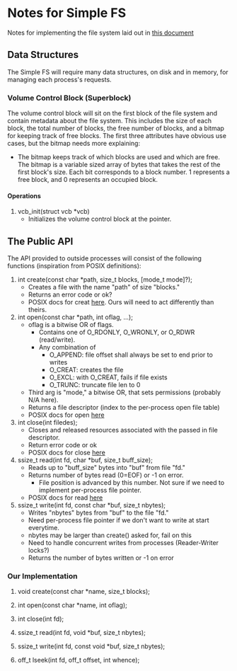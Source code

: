 # Notes for Simple FS
Notes for implementing the file system laid out in [this document](fs.pdf)

## Data Structures
The Simple FS will require many data structures, on disk and in memory, for managing each process's requests.
### Volume Control Block (Superblock)
The volume control block will sit on the first block of the file system and contain metadata about the file system. This includes the size of each block, the total number of blocks, the free number of blocks, and a bitmap for keeping track of free blocks. The first three attributes have obvious use cases, but the bitmap needs more explaining:
- The bitmap keeps track of which blocks are used and which are free. The bitmap is a variable sized array of bytes that takes the rest of the first block's size. Each bit corresponds to a block number. 1 represents a free block, and 0 represents an occupied block.
#### Operations
1. vcb_init(struct vcb *vcb)
    - Initializes the volume control block at the pointer. 

## The Public API
The API provided to outside processes will consist of the following functions (inspiration from POSIX definitions):
1. int create(const char *path, size_t blocks, [mode_t mode]?);
    - Creates a file with the name "path" of size "blocks."
    - Returns an error code or ok?
    - POSIX docs for creat [here](https://linux.die.net/man/3/creat). Ours will need to act differently than theirs.
2. int open(const char *path, int oflag, ...);
    - oflag is a bitwise OR of flags.
        - Contains one of O_RDONLY, O_WRONLY, or O_RDWR (read/write).
        - Any combination of
            - O_APPEND: file offset shall always be set to end prior to writes
            - O_CREAT: creates the file
            - O_EXCL: with O_CREAT, fails if file exists
            - O_TRUNC: truncate file len to 0
    - Third arg is "mode," a bitwise OR, that sets permissions (probably N/A here).
    - Returns a file descriptor (index to the per-process open file table)
    - POSIX docs for open [here](https://linux.die.net/man/3/open)
3. int close(int filedes);
    - Closes and released resources associated with the passed in file descriptor.
    - Return error code or ok
    - POSIX docs for close [here](https://linux.die.net/man/3/close)
4. ssize_t read(int fd, char *buf, size_t buff_size);
    - Reads up to "buff_size" bytes into "buf" from file "fd."
    - Returns number of bytes read (0=EOF) or -1 on error.
        - File position is advanced by this number. Not sure if we need to implement per-process file pointer.
    - POSIX docs for read [here](https://linux.die.net/man/3/read)
5. ssize_t write(int fd, const char *buf, size_t nbytes);
    - Writes "nbytes" bytes from "buf" to the file "fd."
    - Need per-process file pointer if we don't want to write at start everytime.
    - nbytes may be larger than create() asked for, fail on this
    - Need to handle concurrent writes from processes (Reader-Writer locks?)
    - Returns the number of bytes written or -1 on error
### Our Implementation
1. void create(const char *name, size_t blocks);

2. int open(const char *name, int oflag);

3. int close(int fd);

4. ssize_t read(int fd, void *buf, size_t nbytes);

5. ssize_t write(int fd, const void *buf, size_t nbytes);

6. off_t lseek(int fd, off_t offset, int whence);
